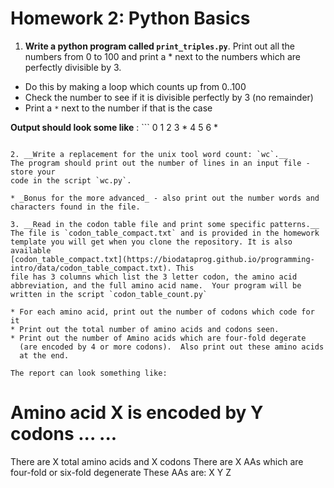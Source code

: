 Homework 2: Python Basics
=========================

1. __Write a python program called `print_triples.py`__.
Print out all the numbers from 0 to 100 and print a * next to the numbers which are perfectly divisible by 3.

 - Do this by making a loop which counts up from 0..100
 - Check the number to see if it is divisible perfectly by 3 (no remainder)
 - Print a `*` next to the number if that is the case

__Output should look some like__
: ```
0
1
2
3 *
4
5
6 *
```

2. __Write a replacement for the unix tool word count: `wc`.__
The program should print out the number of lines in an input file - store your
code in the script `wc.py`.

* _Bonus for the more advanced_ - also print out the number words and characters found in the file.

3. __Read in the codon table file and print some specific patterns.__
The file is `codon_table_compact.txt` and is provided in the homework
template you will get when you clone the repository. It is also
available
[codon_table_compact.txt](https://biodataprog.github.io/programming-intro/data/codon_table_compact.txt). This
file has 3 columns which list the 3 letter codon, the amino acid
abbreviation, and the full amino acid name.  Your program will be
written in the script `codon_table_count.py`

* For each amino acid, print out the number of codons which code for it
* Print out the total number of amino acids and codons seen.
* Print out the number of Amino acids which are four-fold degerate
  (are encoded by 4 or more codons).  Also print out these amino acids
  at the end.

The report can look something like:

```
Amino acid X is encoded by Y codons
...
...
===
There are X total amino acids and X codons
There are X AAs which are four-fold or six-fold degenerate
These AAs are:
  X
  Y
  Z
```

